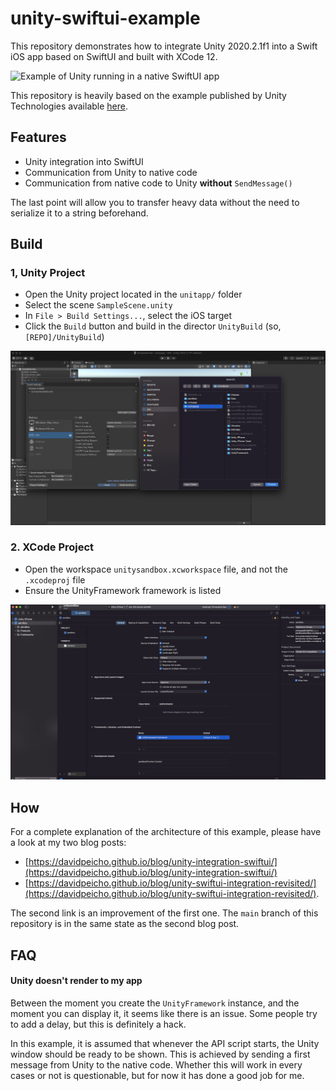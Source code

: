 # unity-swiftui-example

This repository demonstrates how to integrate Unity 2020.2.1f1 into
a Swift iOS app based on SwiftUI and built with XCode 12.

![Example of Unity running in a native SwiftUI app](https://davidpeicho.github.io/images/posts/unityswiftui.jpg)

This repository is heavily based on the example published by Unity Technologies
available [here](https://github.com/Unity-Technologies/uaal-example/blob/master/docs/ios.md).

## Features

* Unity integration into SwiftUI
* Communication from Unity to native code
* Communication from native code to Unity **without** `SendMessage()`

The last point will allow you to transfer heavy data
without the need to serialize it to a string beforehand.

## Build

### 1, Unity Project

* Open the Unity project located in the `unitapp/` folder
* Select the scene `SampleScene.unity`
* In `File > Build Settings...`, select the iOS target
* Click the `Build` button and build in the director `UnityBuild` (so, `[REPO]/UnityBuild`)

![Screenshot showing where I build the Unity package](./screenshots/build-step.jpg)

### 2. XCode Project

* Open the workspace `unitysandbox.xcworkspace` file, and not the `.xcodeproj` file
* Ensure the UnityFramework framework is listed

![Screenshot showing where to add the UnityFramework entry](./screenshots/xcode-framework.jpg)

## How

For a complete explanation of the architecture of this example, please have a
look at my two blog posts:

* [https://davidpeicho.github.io/blog/unity-integration-swiftui/](https://davidpeicho.github.io/blog/unity-integration-swiftui/)
* [https://davidpeicho.github.io/blog/unity-swiftui-integration-revisited/](https://davidpeicho.github.io/blog/unity-swiftui-integration-revisited/).

The second link is an improvement of the first one. The `main` branch of this repository is in the same state as the second blog post.

## FAQ

#### Unity doesn't render to my app

Between the moment you create the `UnityFramework` instance, and the moment you
can display it, it seems like there is an issue. Some people try to add a delay,
but this is definitely a hack.

In this example, it is assumed that whenever the API script starts, the Unity
window should be ready to be shown. This is achieved by sending a first message
from Unity to the native code. Whether this will work in every cases or not
is questionable, but for now it has done a good job for me.
